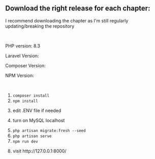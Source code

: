 <h2>Download the right release for each chapter:</h2>
<p>I recommend downloading the chapter as I'm still regularly updating/breaking the repository</p>

<br>

<p>PHP version: 8.3</p>
<p>Laravel Version: </p>
<p>Composer Version: </p>
<p>NPM Version: </p>

<br>

1. <code>composer install</code>
2. <code>npm install</code>
3. <p>edit .ENV file if needed</p>
4. <p>turn on MySQL localhost</p>
5. <code>php artisan migrate:fresh --seed</code>
6. <code>php artisan serve</code>
7. <code>npm run dev</code>
8. <p>visit http://127.0.0.1:8000/</p>
